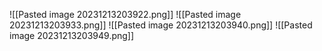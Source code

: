 ![[Pasted image 20231213203922.png]]
![[Pasted image 20231213203933.png]]
![[Pasted image 20231213203940.png]]
![[Pasted image 20231213203949.png]]